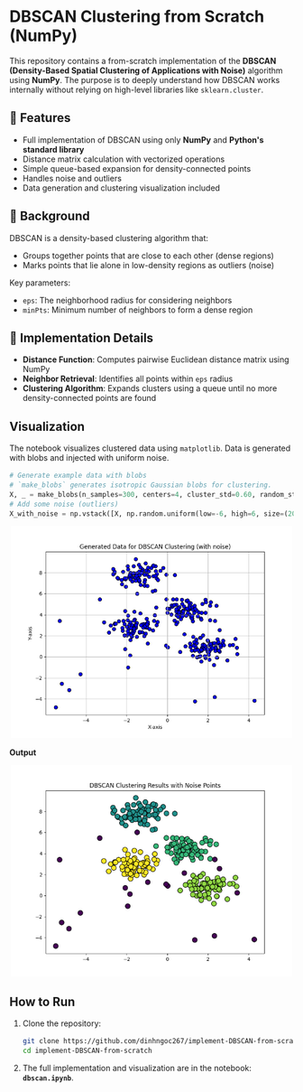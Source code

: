 # DBSCAN Clustering from Scratch (NumPy)

This repository contains a from-scratch implementation of the **DBSCAN (Density-Based Spatial Clustering of Applications with Noise)** algorithm using **NumPy**. The purpose is to deeply understand how DBSCAN works internally without relying on high-level libraries like `sklearn.cluster`.

## 📌 Features

- Full implementation of DBSCAN using only **NumPy** and **Python's standard library**
- Distance matrix calculation with vectorized operations
- Simple queue-based expansion for density-connected points
- Handles noise and outliers
- Data generation and clustering visualization included

## 📘 Background

DBSCAN is a density-based clustering algorithm that:
- Groups together points that are close to each other (dense regions)
- Marks points that lie alone in low-density regions as outliers (noise)

Key parameters:
- `eps`: The neighborhood radius for considering neighbors
- `minPts`: Minimum number of neighbors to form a dense region

## 🧠 Implementation Details

- **Distance Function**: Computes pairwise Euclidean distance matrix using NumPy
- **Neighbor Retrieval**: Identifies all points within `eps` radius
- **Clustering Algorithm**: Expands clusters using a queue until no more density-connected points are found

## Visualization

The notebook visualizes clustered data using `matplotlib`. Data is generated with blobs and injected with uniform noise.
```python
# Generate example data with blobs
# `make_blobs` generates isotropic Gaussian blobs for clustering.
X, _ = make_blobs(n_samples=300, centers=4, cluster_std=0.60, random_state=0)
# Add some noise (outliers)
X_with_noise = np.vstack([X, np.random.uniform(low=-6, high=6, size=(20, 2))])  # Add 20 random outliers
```
<p align="center">
  <img src="./raw.png" alt="DBSCAN Output Example" width="500"/>
</p>

**Output**

<p align="center">
  <img src="./dbscan_clusters.png" alt="DBSCAN Output Example" width="500"/>
</p>


## How to Run

1. Clone the repository:
   ```bash
   git clone https://github.com/dinhngoc267/implement-DBSCAN-from-scratch.git
   cd implement-DBSCAN-from-scratch

2. The full implementation and visualization are in the notebook: **`dbscan.ipynb`**.

